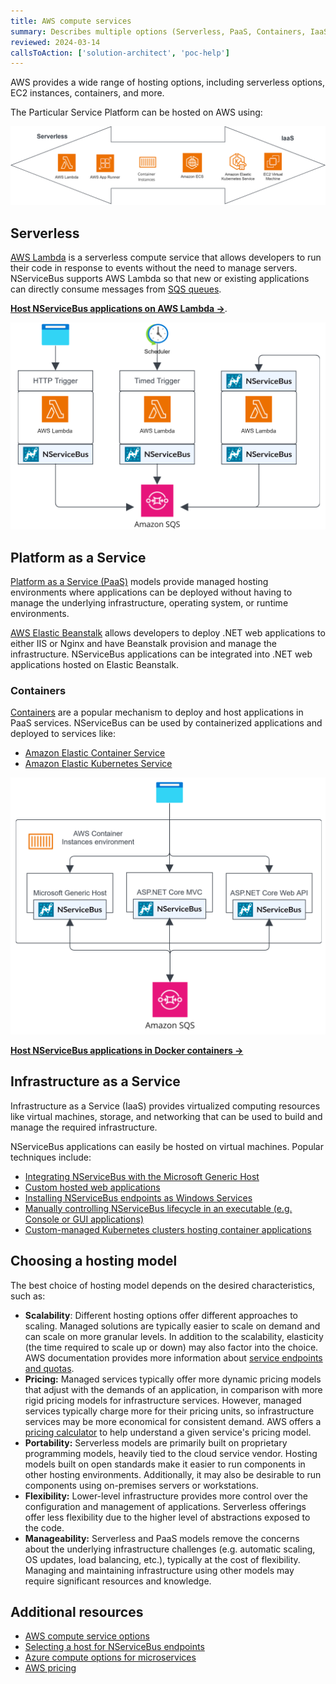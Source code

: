```yaml
---
title: AWS compute services
summary: Describes multiple options (Serverless, PaaS, Containers, IaaS) offered by AWS to host the Particular Service Platform.
reviewed: 2024-03-14
callsToAction: ['solution-architect', 'poc-help']
---
```


AWS provides a wide range of hosting options, including serverless options, EC2 instances, containers, and more.

The Particular Service Platform can be hosted on AWS using:

![Overview of AWS Compute options for hosting the Particular Service Platform](/architecture/aws/images/aws-compute.png)

## Serverless

[AWS Lambda](https://aws.amazon.com/lambda/) is a serverless compute service that allows developers to run their code in response to events without the need to manage servers. NServiceBus supports AWS Lambda so that new or existing applications can directly consume messages from [SQS queues](https://aws.amazon.com/sqs/).

[**Host NServiceBus applications on AWS Lambda →**](/nservicebus/hosting/aws-lambda-simple-queue-service/).

![Host NServiceBus endpoints in a serverless environment on AWS](/architecture/aws/images/aws-serverless.png)

## Platform as a Service

[Platform as a Service (PaaS)](https://en.wikipedia.org/wiki/Platform_as_a_service) models provide managed hosting environments where applications can be deployed without having to manage the underlying infrastructure, operating system, or runtime environments.

[AWS Elastic Beanstalk](https://aws.amazon.com/elasticbeanstalk/) allows developers to deploy .NET web applications to either IIS or Nginx and have Beanstalk provision and manage the infrastructure. NServiceBus applications can be integrated into .NET web applications hosted on Elastic Beanstalk.

### Containers

[Containers](https://en.wikipedia.org/wiki/Containerization_(computing)) are a popular mechanism to deploy and host applications in PaaS services. NServiceBus can be used by containerized applications and deployed to services like:

- [Amazon Elastic Container Service](https://aws.amazon.com/ecs/)
- [Amazon Elastic Kubernetes Service](https://aws.amazon.com/eks/)

![AWS Container environment](/architecture/aws/images/aws-containers.png)

[**Host NServiceBus applications in Docker containers →**](/nservicebus/hosting/docker-host/)

## Infrastructure as a Service

Infrastructure as a Service (IaaS) provides virtualized computing resources like virtual machines, storage, and networking that can be used to build and manage the required infrastructure.

NServiceBus applications can easily be hosted on virtual machines. Popular techniques include:

- [Integrating NServiceBus with the Microsoft Generic Host](/nservicebus/hosting/extensions-hosting.md)
- [Custom hosted web applications](/nservicebus/hosting/web-application.md)
- [Installing NServiceBus endpoints as Windows Services](/nservicebus/hosting/windows-service.md)
- [Manually controlling NServiceBus lifecycle in an executable (e.g. Console or GUI applications)](/nservicebus/hosting/#self-hosting)
- [Custom-managed Kubernetes clusters hosting container applications](/nservicebus/hosting/docker-host/)

## Choosing a hosting model

The best choice of hosting model depends on the desired characteristics, such as:

- **Scalability**: Different hosting options offer different approaches to scaling. Managed solutions are typically easier to scale on demand and can scale on more granular levels. In addition to the scalability, elasticity (the time required to scale up or down) may also factor into the choice. AWS documentation provides more information about [service endpoints and quotas](https://docs.aws.amazon.com/general/latest/gr/aws-service-information.html).
- **Pricing:** Managed services typically offer more dynamic pricing models that adjust with the demands of an application, in comparison with more rigid pricing models for infrastructure services. However, managed services typically charge more for their pricing units, so infrastructure services may be more economical for consistent demand. AWS offers a [pricing calculator](https://calculator.aws/) to help understand a given service's pricing model.
- **Portability:** Serverless models are primarily built on proprietary programming models, heavily tied to the cloud service vendor. Hosting models built on open standards make it easier to run components in other hosting environments. Additionally, it may also be desirable to run components using on-premises servers or workstations.
- **Flexibility:** Lower-level infrastructure provides more control over the configuration and management of applications. Serverless offerings offer less flexibility due to the higher level of abstractions exposed to the code.
- **Manageability:** Serverless and PaaS models remove the concerns about the underlying infrastructure challenges (e.g. automatic scaling, OS updates, load balancing, etc.), typically at the cost of flexibility. Managing and maintaining infrastructure using other models may require significant resources and knowledge.

## Additional resources

- [AWS compute service options](https://aws.amazon.com/products/compute/)
- [Selecting a host for NServiceBus endpoints](/nservicebus/hosting/selecting.md)
- [Azure compute options for microservices](https://aws.amazon.com/microservices/)
- [AWS pricing](https://aws.amazon.com/pricing/)
